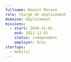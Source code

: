 ```yaml
---
fullname: Benoit Morane
role: Chargé de déploiement
domaine: Déploiement
missions:
  - start: 2020-12-01
    end: 2021-12-01
    status: independent
    employer: Octo
startups:
  - mobilic
---
```

